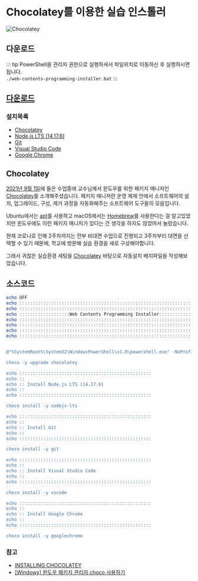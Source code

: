 # Chocolatey를 이용한 실습 인스톨러

![Chocolatey](https://community.chocolatey.org/content/images/global-shared/facebook-share.png)

## 다운로드

::: tip
PowerShell을 관리자 권한으로 실행하셔서 파일위치로 이동하신 후 실행하시면 됩니다. <br />
`./web-contents-programming-installer.bat`
:::

## [다운로드](https://comgom.s3.ap-northeast-2.amazonaws.com/web-contents-programming-installer.bat)

### 설치목록

- [Chocolatey](https://chocolatey.org/)
- [Node.js LTS (14.17.6)](https://community.chocolatey.org/packages/nodejs-lts)
- [Git](https://community.chocolatey.org/packages/git)
- [Visual Studio Code](https://community.chocolatey.org/packages/vscode)
- [Google Chrome](https://community.chocolatey.org/packages/GoogleChrome)

## Chocolatey

[2021년 9월 1일](/review-note/2021-09-01/)에 들은 수업중에 교수님께서 윈도우를 위한 패키지 매니저인
[Chocolatey](https://chocolatey.org/)를 소개해주셨습니다. 패키지 매니저란 운영 체제 안에서 소프트웨어의 설치, 업그레이드, 구성, 제거
과정을 자동화해주는 소프트웨어 도구들의 모음입니다.

Ubuntu에서는 [apt](https://wiki.debian.org/ko/Apt)를 사용하고 macOS에서는 [Homebrew](https://brew.sh/index_ko)를 사용한다는 걸 알고있었지만 윈도우에도
이런 패키지 매니저가 있다는 건 생각을 하지도 않았어서 놀랐습니다.

현재 코로나로 인해 2주차까지는 전부 비대면 수업으로 진행되고 3주차부터 대면을 선택할 수 있기 때문에, 학교에 방문해 실습 환경을 새로 구성해야합니다.

그래서 귀찮은 실습환경 세팅을 [Chocolatey](https://chocolatey.org/) 바탕으로 자동설치 배치파일을 작성해보았습니다.

## 소스코드

```PowerShell
echo OFF
echo ::::::::::::::::::::::::::::::::::::::::::::::::::::::::::::::::::::::::::::::::::::::::::::::::::::
echo ::::::::::::::::::::::::::::::::::::::::::::::::::::::::::::::::::::::::::::::::::::::::::::::::::::
echo :::::::::::::::::::Web Contents Programming Installer:::::::::::::::::::::::::::::::::::::::::::::::
echo ::::::::::::::::::::::::::::::::::::::::::::::::::::::::::::::::::::::::::::::::::::::::::::::::::::
echo ::::::::::::::::::::::::::::::::::::::::::::::::::::::::::::::::::::::::::::::::::::::::::::::::::::
echo :::::::::::::::::::::::::::::::::::::::::::::::::::::::::::::::::::::::::201730219 yeonkwon:::::::::
echo ::::::::::::::::::::::::::::::::::::::::::::::::::::::::::::::::::::::::::::::::::::::::::::::::::::


@"%SystemRoot%\System32\WindowsPowerShell\v1.0\powershell.exe" -NoProfile -InputFormat None -ExecutionPolicy Bypass -Command "[System.Net.ServicePointManager]::SecurityProtocol = 3072; iex ((New-Object System.Net.WebClient).DownloadString('https://community.chocolatey.org/install.ps1'))" && SET "PATH=%PATH%;%ALLUSERSPROFILE%\chocolatey\bin"

choco -y upgrade chocolatey

echo ::::::::::::::::::::::::::::::::::::::::::::::::::
echo ::
echo :: Install Node.js LTS (14.17.6)
echo ::
echo ::::::::::::::::::::::::::::::::::::::::::::::::::

choco install -y nodejs-lts

echo ::::::::::::::::::::::::::::::::::::::::::::::::::
echo ::
echo :: Install Git
echo ::
echo ::::::::::::::::::::::::::::::::::::::::::::::::::

choco install -y git

echo ::::::::::::::::::::::::::::::::::::::::::::::::::
echo ::
echo :: Install Visual Studio Code
echo ::
echo ::::::::::::::::::::::::::::::::::::::::::::::::::

choco install -y vscode

echo ::::::::::::::::::::::::::::::::::::::::::::::::::
echo ::
echo :: Install Google Chrome
echo ::
echo ::::::::::::::::::::::::::::::::::::::::::::::::::

choco install -y googlechrome
```

### 참고

- [INSTALLING CHOCOLATEY](https://chocolatey.org/install)
- [[Windows] 윈도우 패키지 관리자 choco 사용하기](https://blog.itpaper.co.kr/win-choco/)
